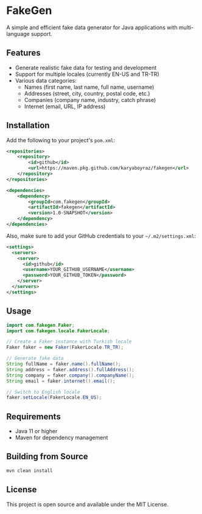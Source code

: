 # FakeGen

A simple and efficient fake data generator for Java applications with multi-language support.

## Features

- Generate realistic fake data for testing and development
- Support for multiple locales (currently EN-US and TR-TR)
- Various data categories:
  - Names (first name, last name, full name, username)
  - Addresses (street, city, country, postal code, etc.)
  - Companies (company name, industry, catch phrase)
  - Internet (email, URL, IP address)

## Installation

Add the following to your project's `pom.xml`:

```xml
<repositories>
    <repository>
        <id>github</id>
        <url>https://maven.pkg.github.com/karyaboyraz/fakegen</url>
    </repository>
</repositories>

<dependencies>
    <dependency>
        <groupId>com.fakegen</groupId>
        <artifactId>fakegen</artifactId>
        <version>1.0-SNAPSHOT</version>
    </dependency>
</dependencies>
```

Also, make sure to add your GitHub credentials to your `~/.m2/settings.xml`:

```xml
<settings>
  <servers>
    <server>
      <id>github</id>
      <username>YOUR_GITHUB_USERNAME</username>
      <password>YOUR_GITHUB_TOKEN</password>
    </server>
  </servers>
</settings>
```

## Usage

```java
import com.fakegen.Faker;
import com.fakegen.locale.FakerLocale;

// Create a Faker instance with Turkish locale
Faker faker = new Faker(FakerLocale.TR_TR);

// Generate fake data
String fullName = faker.name().fullName();
String address = faker.address().fullAddress();
String company = faker.company().companyName();
String email = faker.internet().email();

// Switch to English locale
faker.setLocale(FakerLocale.EN_US);
```

## Requirements

- Java 11 or higher
- Maven for dependency management

## Building from Source

```bash
mvn clean install
```

## License

This project is open source and available under the MIT License.
